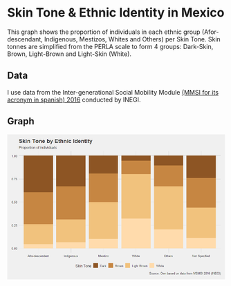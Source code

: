 # Skin Tone & Ethnic Identity in Mexico

This graph shows the proportion of individuals in each ethnic group (Afor-descendant, Indigenous, Mestizos, Whites and Others) per Skin Tone. 
Skin tonnes are simplified from the PERLA scale to form 4 groups: Dark-Skin, Brown, Light-Brown and Light-Skin (White).

## Data

I use data from the Inter-generational Social Mobility Module [(MMSI for its acronym in spanish) 2016](https://www.inegi.org.mx/programas/mmsi/2016/) conducted by INEGI.

## Graph
![Skin Tone by Ethnic Identity (Proportion)](https://github.com/PedroToL/TidyData/blob/main/19-08-2021%20(Ethnic%20Identity%20%26%20Skin%20Tone)/plot.png)
